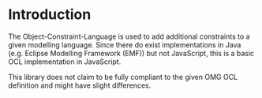 # Introduction

The Object-Constraint-Language is used to add additional constraints to a given modelling language.
Since there do exist implementations in Java (e.g. Eclipse Modelling Framework (EMF)) but not JavaScript, this is a basic OCL implementation in JavaScript.

This library does not claim to be fully compliant to the given OMG OCL definition and might have slight differences.